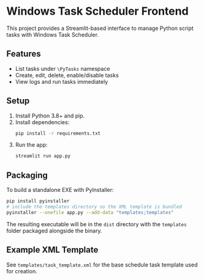# Windows Task Scheduler Frontend

This project provides a Streamlit-based interface to manage Python script tasks with Windows Task Scheduler.

## Features
- List tasks under `\PyTasks` namespace
- Create, edit, delete, enable/disable tasks
- View logs and run tasks immediately

## Setup
1. Install Python 3.8+ and pip.
2. Install dependencies:
   ```bash
   pip install -r requirements.txt
   ```
3. Run the app:
   ```bash
   streamlit run app.py
   ```

## Packaging
To build a standalone EXE with PyInstaller:
```bash
pip install pyinstaller
# include the templates directory so the XML template is bundled
pyinstaller --onefile app.py --add-data "templates;templates"
```
The resulting executable will be in the `dist` directory with the
`templates` folder packaged alongside the binary.

## Example XML Template
See `templates/task_template.xml` for the base schedule task template used for creation.
